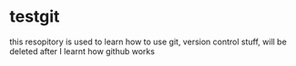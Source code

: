 # testgit
this resopitory is used to learn how to use git, version control stuff, will be deleted after I learnt how github works 
